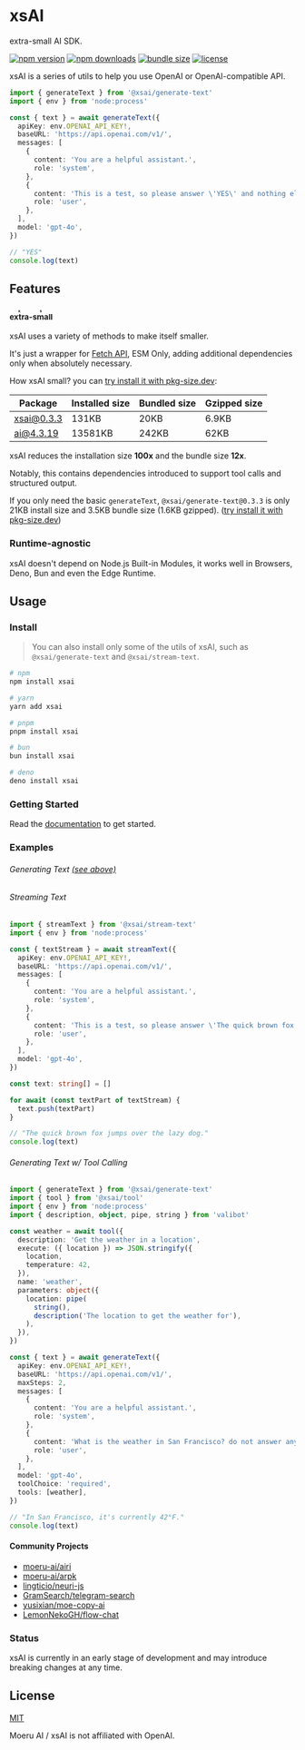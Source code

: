# xsAI

extra-small AI SDK.

<!-- automd:badges name="xsai" provider="badgen" color="cyan" license bundlephobia -->

[![npm version](https://flat.badgen.net/npm/v/xsai?color=cyan)](https://npmjs.com/package/xsai)
[![npm downloads](https://flat.badgen.net/npm/dm/xsai?color=cyan)](https://npm.chart.dev/xsai)
[![bundle size](https://flat.badgen.net/bundlephobia/minzip/xsai?color=cyan)](https://bundlephobia.com/package/xsai)
[![license](https://flat.badgen.net/github/license/moeru-ai/xsai?color=cyan)](https://github.com/moeru-ai/xsai/blob/main/LICENSE.md)

<!-- /automd -->

xsAI is a series of utils to help you use OpenAI or OpenAI-compatible API.

```ts
import { generateText } from '@xsai/generate-text'
import { env } from 'node:process'

const { text } = await generateText({
  apiKey: env.OPENAI_API_KEY!,
  baseURL: 'https://api.openai.com/v1/',
  messages: [
    {
      content: 'You are a helpful assistant.',
      role: 'system',
    },
    {
      content: 'This is a test, so please answer \'YES\' and nothing else.',
      role: 'user',
    },
  ],
  model: 'gpt-4o',
})

// "YES"
console.log(text)
```

## Features

### <small><ruby>extra<rp>(</rp><rt>x</rt><rp>)</rp>-small<rp>(</rp><rt>s</rt><rp>)</rp></ruby></small>

xsAI uses a variety of methods to make itself smaller.

It's just a wrapper for [Fetch API](https://developer.mozilla.org/en-US/docs/Web/API/Fetch_API), ESM Only, adding additional dependencies only when absolutely necessary.

How xsAI small? you can [try install it with pkg-size.dev](https://pkg-size.dev/xsai):

| Package | Installed size | Bundled size | Gzipped size |
|---|---|---|---|
| xsai@0.3.3 | 131KB | 20KB | 6.9KB |
| ai@4.3.19 | 13581KB | 242KB | 62KB |

xsAI reduces the installation size **100x** and the bundle size **12x**.

Notably, this contains dependencies introduced to support tool calls and structured output.

If you only need the basic `generateText`, `@xsai/generate-text@0.3.3` is only 21KB install size and 3.5KB bundle size (1.6KB gzipped). ([try install it with pkg-size.dev](https://pkg-size.dev/@xsai/generate-text))

### Runtime-agnostic

xsAI doesn't depend on Node.js Built-in Modules, it works well in Browsers, Deno, Bun and even the Edge Runtime.

## Usage

### Install

> You can also install only some of the utils of xsAI, such as `@xsai/generate-text` and `@xsai/stream-text`.

<!-- automd:pm-install name="xsai" auto=false -->

```sh
# npm
npm install xsai

# yarn
yarn add xsai

# pnpm
pnpm install xsai

# bun
bun install xsai

# deno
deno install xsai
```

<!-- /automd -->

### Getting Started

Read the [documentation](https://xsai.js.org/docs) to get started.

### Examples

###### Generating Text [(see above)](#xsai)

###### Streaming Text

```ts
import { streamText } from '@xsai/stream-text'
import { env } from 'node:process'

const { textStream } = await streamText({
  apiKey: env.OPENAI_API_KEY!,
  baseURL: 'https://api.openai.com/v1/',
  messages: [
    {
      content: 'You are a helpful assistant.',
      role: 'system',
    },
    {
      content: 'This is a test, so please answer \'The quick brown fox jumps over the lazy dog.\' and nothing else.',
      role: 'user',
    },
  ],
  model: 'gpt-4o',
})

const text: string[] = []

for await (const textPart of textStream) {
  text.push(textPart)
}

// "The quick brown fox jumps over the lazy dog."
console.log(text)
```

###### Generating Text w/ Tool Calling

```ts
import { generateText } from '@xsai/generate-text'
import { tool } from '@xsai/tool'
import { env } from 'node:process'
import { description, object, pipe, string } from 'valibot'

const weather = await tool({
  description: 'Get the weather in a location',
  execute: ({ location }) => JSON.stringify({
    location,
    temperature: 42,
  }),
  name: 'weather',
  parameters: object({
    location: pipe(
      string(),
      description('The location to get the weather for'),
    ),
  }),
})

const { text } = await generateText({
  apiKey: env.OPENAI_API_KEY!,
  baseURL: 'https://api.openai.com/v1/',
  maxSteps: 2,
  messages: [
    {
      content: 'You are a helpful assistant.',
      role: 'system',
    },
    {
      content: 'What is the weather in San Francisco? do not answer anything else.',
      role: 'user',
    },
  ],
  model: 'gpt-4o',
  toolChoice: 'required',
  tools: [weather],
})

// "In San Francisco, it's currently 42°F."
console.log(text)
```

#### Community Projects

- [moeru-ai/airi](https://github.com/moeru-ai/airi)
- [moeru-ai/arpk](https://github.com/moeru-ai/arpk)
- [lingticio/neuri-js](https://github.com/lingticio/neuri-js)
- [GramSearch/telegram-search](https://github.com/GramSearch/telegram-search)
- [yusixian/moe-copy-ai](https://github.com/yusixian/moe-copy-ai)
- [LemonNekoGH/flow-chat](https://github.com/LemonNekoGH/flow-chat)

### Status

xsAI is currently in an early stage of development and may introduce breaking changes at any time.

## License

[MIT](LICENSE.md)

Moeru AI / xsAI is not affiliated with OpenAI.
